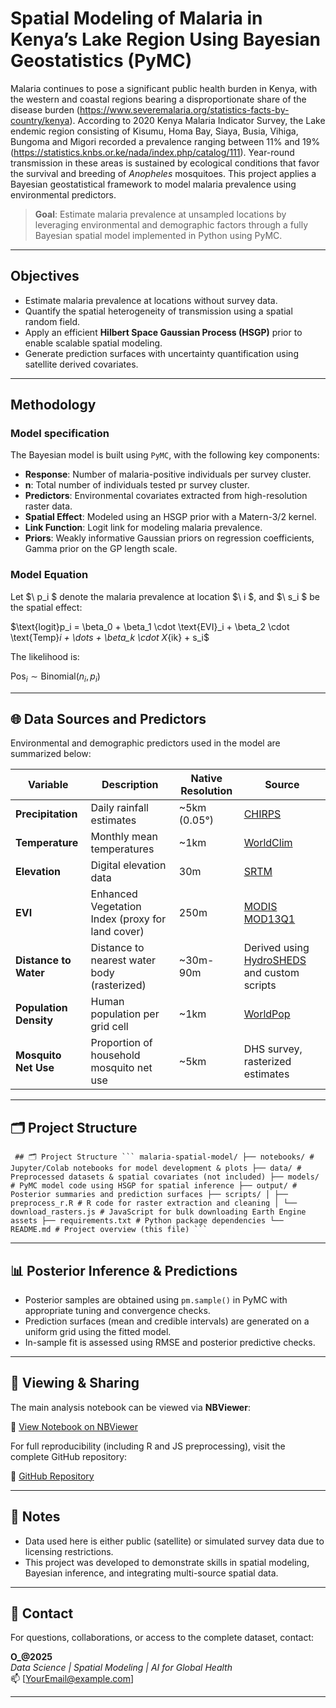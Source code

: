 # Spatial Modeling of Malaria in Kenya’s Lake Region Using Bayesian Geostatistics (PyMC)

Malaria continues to pose a significant public health burden in Kenya, with the western and coastal regions bearing a disproportionate share of the disease burden (https://www.severemalaria.org/statistics-facts-by-country/kenya). According to 2020 Kenya Malaria Indicator Survey, the Lake endemic region consisting of Kisumu, Homa Bay, Siaya, Busia, Vihiga, Bungoma and Migori recorded a prevalence ranging between 11% and 19% (https://statistics.knbs.or.ke/nada/index.php/catalog/111). Year-round transmission in these areas is sustained by ecological conditions that favor the survival and breeding of *Anopheles* mosquitoes. This project applies a Bayesian geostatistical framework to model malaria prevalence using environmental predictors. 

> **Goal**: Estimate malaria prevalence at unsampled locations by leveraging environmental and demographic factors through a fully Bayesian spatial model implemented in Python using PyMC.

---

## Objectives

- Estimate malaria prevalence at locations without survey data.
- Quantify the spatial heterogeneity of transmission using a spatial random field.
- Apply an efficient **Hilbert Space Gaussian Process (HSGP)** prior to enable scalable spatial modeling.
- Generate prediction surfaces with uncertainty quantification using satellite derived covariates.

---

## Methodology

### Model specification

The Bayesian model is built using `PyMC`, with the following key components:

- **Response**: Number of malaria-positive individuals per survey cluster.
- **n**: Total number of individuals tested pr survey cluster. 
- **Predictors**: Environmental covariates extracted from high-resolution raster data.
- **Spatial Effect**: Modeled using an HSGP prior with a Matern-3/2 kernel.
- **Link Function**: Logit link for modeling malaria prevalence.
- **Priors**: Weakly informative Gaussian priors on regression coefficients, Gamma prior on the GP length scale.

### Model Equation

Let $\ p_i \$ denote the malaria prevalence at location $\ i \$, and $\ s_i \$ be the spatial effect:

$\text{logit}p_i = \beta_0 + \beta_1 \cdot \text{EVI}_i + \beta_2 \cdot \text{Temp}_i + \dots + \beta_k \cdot X_{ik} + s_i\$


The likelihood is:

$\text{Pos}_i \sim \text{Binomial}(n_i, p_i)$

---

## 🌐 Data Sources and Predictors

Environmental and demographic predictors used in the model are summarized below:

| **Variable**                     | **Description**                          | **Native Resolution** | **Source**                                                                 |
|----------------------------------|------------------------------------------|------------------------|-----------------------------------------------------------------------------|
| **Precipitation**               | Daily rainfall estimates                  | ~5km (0.05°)           | [CHIRPS](https://www.chc.ucsb.edu/data/chirps)                              |
| **Temperature**                 | Monthly mean temperatures                 | ~1km                   | [WorldClim](https://www.worldclim.org/)                                     |
| **Elevation**                   | Digital elevation data                    | 30m                    | [SRTM](https://earthexplorer.usgs.gov/)                                     |
| **EVI**                         | Enhanced Vegetation Index (proxy for land cover) | 250m                   | [MODIS MOD13Q1](https://modis.gsfc.nasa.gov/data/dataproducts/mod13.php)   |
| **Distance to Water**          | Distance to nearest water body (rasterized) | ~30m-90m               | Derived using [HydroSHEDS](https://www.hydrosheds.org/) and custom scripts |
| **Population Density**         | Human population per grid cell            | ~1km                   | [WorldPop](https://www.worldpop.org/)                                       |
| **Mosquito Net Use**           | Proportion of household mosquito net use  | ~5km                   | DHS survey, rasterized estimates                                            |

---

## 🗂 Project Structure
<pre><code> ## 🗂 Project Structure ``` malaria-spatial-model/ ├── notebooks/ # Jupyter/Colab notebooks for model development & plots ├── data/ # Preprocessed datasets & spatial covariates (not included) ├── models/ # PyMC model code using HSGP for spatial inference ├── output/ # Posterior summaries and prediction surfaces ├── scripts/ │ ├── preprocess_r.R # R code for raster extraction and cleaning │ └── download_rasters.js # JavaScript for bulk downloading Earth Engine assets ├── requirements.txt # Python package dependencies └── README.md # Project overview (this file) ``` </code></pre>


---

## 📊 Posterior Inference & Predictions

- Posterior samples are obtained using `pm.sample()` in PyMC with appropriate tuning and convergence checks.
- Prediction surfaces (mean and credible intervals) are generated on a uniform grid using the fitted model.
- In-sample fit is assessed using RMSE and posterior predictive checks.

---

## 📖 Viewing & Sharing

The main analysis notebook can be viewed via **NBViewer**:

🔗 [View Notebook on NBViewer](https://nbviewer.org/github/YOUR_USERNAME/malaria-spatial-model/blob/main/notebooks/spatial_modeling.ipynb)

For full reproducibility (including R and JS preprocessing), visit the complete GitHub repository:

🔗 [GitHub Repository](https://github.com/YOUR_USERNAME/malaria-spatial-model)

---

## 📌 Notes

- Data used here is either public (satellite) or simulated survey data due to licensing restrictions.
- This project was developed to demonstrate skills in spatial modeling, Bayesian inference, and integrating multi-source spatial data.

---

## 📧 Contact

For questions, collaborations, or access to the complete dataset, contact:

**O_@2025**  
_Data Science | Spatial Modeling | AI for Global Health_  
📫 [YourEmail@example.com]  

---

